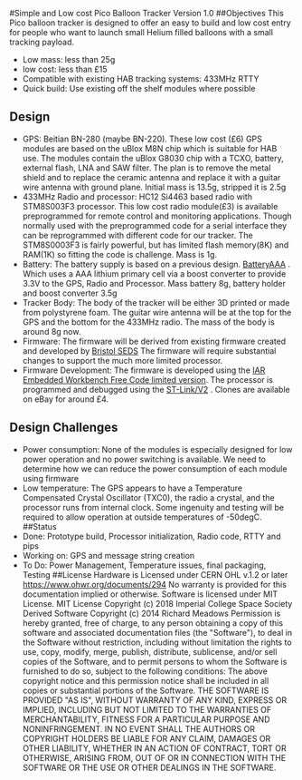 #Simple and Low cost Pico Balloon Tracker Version 1.0
##Objectives
This Pico balloon tracker is designed to offer an easy to build and low cost entry for people who want to launch small Helium filled balloons with a small tracking payload.
* Low mass: less than 25g
* low cost: less than £15
* Compatible with existing HAB tracking systems: 433MHz RTTY
* Quick build: Use existing off the shelf modules where possible
## Design
* GPS: Beitian BN-280 (maybe BN-220). These low cost (£6) GPS modules are based on the uBlox M8N chip which is suitable for HAB use. The modules contain the uBlox G8030 chip with a TCXO, battery, external flash, LNA and SAW filter. The plan is to remove the metal shield and to replace the ceramic antenna and replace it with a guitar wire antenna with ground plane. Initial mass is 13.5g, stripped it is 2.5g
* 433MHz Radio and processor: HC12 Si4463 based radio with STM8S003F3 processor. This low cost radio module(£3) is available preprogrammed for remote control and monitoring applications. Though normally used with the preprogrammed code for a serial interface they can be reprogrammed with different code for our tracker. The STM8S0003F3 is fairly powerful, but has limited flash memory(8K) and RAM(1K) so fitting the code is challenge.  Mass is 1g.
* Battery: The battery supply is based on a previous design.  [BatteryAAA](https://github.com/ribbotson/rlabTelemetryTx/tree/master/Hardware/BatteryAAA) . Which uses a AAA lithium primary cell via a boost converter to provide 3.3V to the GPS, Radio and Processor. Mass battery 8g, battery holder and boost converter 3.5g
* Tracker Body: The body of the tracker will be either 3D printed or made from polystyrene foam. The guitar wire antenna will be at the top for the GPS and the bottom for the 433MHz radio. The mass of the body is around 8g now.
* Firmware: The firmware will be derived from existing firmware created and developed by  [Bristol SEDS](http://www.bristol-seds.co.uk/pico-tracker/) The firmware will require substantial changes to support the much more limited processor.
* Firmware Development: The firmware is developed using the [IAR Embedded Workbench Free Code limited version](https://www.iar.com/iar-embedded-workbench/#!?architecture=STM8&device=STM8S003F3). The processor is programmed and debugged using the [ST-Link/V2](https://www.st.com/en/development-tools/st-link-v2.html) . Clones are available on eBay for around £4.
## Design Challenges
* Power consumption: None of the modules is especially designed for low power operation and no power switching is available. We need to determine how we can reduce the power consumption of each module using firmware
* Low temperature: The GPS appears to have a Temperature Compensated Crystal Oscillator (TXC0), the radio a crystal, and the processor runs from internal clock. Some ingenuity and testing will be required to allow operation at outside temperatures of -50degC.
##Status
* Done: Prototype build, Processor initialization, Radio code, RTTY and pips
* Working on: GPS and message string creation
* To Do:  Power Management, Temperature issues, final packaging, Testing
##License
Hardware is Licensed under CERN OHL v.1.2 or later https://www.ohwr.org/documents/294 No warranty is provided for this documentation implied or otherwise.
Software is licensed under MIT License.
MIT License
Copyright (c) 2018 Imperial College Space Society
Derived Software  Copyright (c) 2014  Richard Meadows <richardeoin>
Permission is hereby granted, free of charge, to any person obtaining a copy of this software and associated documentation files (the "Software"), to deal in the Software without restriction, including without limitation the rights to use, copy, modify, merge, publish, distribute, sublicense, and/or sell copies of the Software, and to permit persons to whom the Software is furnished to do so, subject to the following conditions:
The above copyright notice and this permission notice shall be included in all copies or substantial portions of the Software.
THE SOFTWARE IS PROVIDED "AS IS", WITHOUT WARRANTY OF ANY KIND, EXPRESS OR IMPLIED, INCLUDING BUT NOT LIMITED TO THE WARRANTIES OF MERCHANTABILITY, FITNESS FOR A PARTICULAR PURPOSE AND NONINFRINGEMENT. IN NO EVENT SHALL THE AUTHORS OR COPYRIGHT HOLDERS BE LIABLE FOR ANY CLAIM, DAMAGES OR OTHER LIABILITY, WHETHER IN AN ACTION OF CONTRACT, TORT OR OTHERWISE, ARISING FROM, OUT OF OR IN CONNECTION WITH THE SOFTWARE OR THE USE OR OTHER DEALINGS IN THE SOFTWARE.
